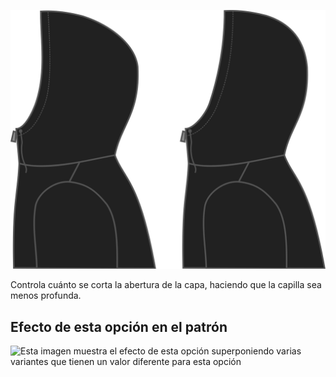 ![Recorta capucha](./hoodcutback.svg)

Controla cuánto se corta la abertura de la capa, haciendo que la capilla sea menos profunda.

## Efecto de esta opción en el patrón

![Esta imagen muestra el efecto de esta opción superponiendo varias variantes que tienen un valor diferente para esta opción](huey\_hoodcutback\_sample.svg "Efecto de esta opción en el patrón")
